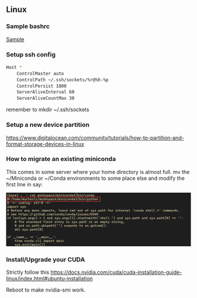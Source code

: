 ## Linux
### Sample bashrc
[Sample](./.bashrc)

### Setup ssh config 
```bash
Host *
    ControlMaster auto
    ControlPath ~/.ssh/sockets/%r@%h-%p
    ControlPersist 1800
    ServerAliveInterval 60
    ServerAliveCountMax 30
```
remember to mkdir ~/.ssh/sockets

### Setup a new device partition
https://www.digitalocean.com/community/tutorials/how-to-partition-and-format-storage-devices-in-linux

### How to migrate an existing miniconda
This comes in some server where your home directory is almost full.
mv the ~/Miniconda or ~/Conda environments to some place else and modify the first line in say:

![s](../figs/conda_move.png)

### Install/Upgrade your CUDA
Strictly follow this
https://docs.nvidia.com/cuda/cuda-installation-guide-linux/index.html#ubuntu-installation

Reboot to make nvidia-smi work.


### 
